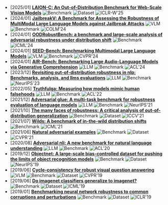 - [2025/01] **[LAION-C: An Out-of-Distribution Benchmark for Web-Scale Vision Models](https://openreview.net/forum?id=Fc_2T8Bmjc)** ![Benchmark](https://img.shields.io/badge/Benchmark-87b800) ![Dataset](https://img.shields.io/badge/Dataset-87b800) ![ICLR-W'25](https://img.shields.io/badge/ICLR--W'25-f1b800)
- [2024/01] **[JailbreakV: A Benchmark for Assessing the Robustness of MultiModal Large Language Models against Jailbreak Attacks](https://arxiv.org/abs/2405.08447)** ![VLM](https://img.shields.io/badge/VLM-c7688b) ![Benchmark](https://img.shields.io/badge/Benchmark-87b800) ![COLM'24](https://img.shields.io/badge/COLM'24-f1b800)
- [2024/01] **[OODRobustBench: a benchmark and large-scale analysis of adversarial robustness under distribution shift](https://proceedings.mlr.press/v235/li24ae.html)** ![Benchmark](https://img.shields.io/badge/Benchmark-87b800) ![ICML'24](https://img.shields.io/badge/ICML'24-f1b800)
- [2024/01] **[SEED-Bench: Benchmarking Multimodal Large Language Models](https://openaccess.thecvf.com/content/CVPR2024/html/Li_SEED-Bench_Benchmarking_Multimodal_Large_Language_Models_CVPR_2024_paper.html)** ![VLM](https://img.shields.io/badge/VLM-c7688b) ![Benchmark](https://img.shields.io/badge/Benchmark-87b800) ![CVPR'24](https://img.shields.io/badge/CVPR'24-f1b800)
- [2024/01] **[AIR-Bench: Benchmarking Large Audio-Language Models via Generative Comprehension](https://aclanthology.org/2024.acl-long.108/)** ![LLM](https://img.shields.io/badge/LLM-589cf4) ![Benchmark](https://img.shields.io/badge/Benchmark-87b800) ![ACL'24](https://img.shields.io/badge/ACL'24-f1b800)
- [2023/12] **[Revisiting out-of-distribution robustness in nlp: Benchmarks, analysis, and llms evaluations](https://proceedings.neurips.cc/paper_files/paper/2023/hash/e0487a690321c17201b1259648671ccc-Abstract-Datasets_and_Benchmarks.html)** ![LLM](https://img.shields.io/badge/LLM-589cf4) ![Benchmark](https://img.shields.io/badge/Benchmark-87b800) ![NeurIPS'23](https://img.shields.io/badge/NeurIPS'23-f1b800)
- [2022/05] **[Truthfulqa: Measuring how models mimic human falsehoods](https://aclanthology.org/2022.acl-long.294/)** ![LLM](https://img.shields.io/badge/LLM-589cf4) ![Benchmark](https://img.shields.io/badge/Benchmark-87b800) ![ACL'22](https://img.shields.io/badge/ACL'22-f1b800)
- [2021/12] **[Adversarial glue: A multi-task benchmark for robustness evaluation of language models](https://proceedings.neurips.cc/paper/2021/hash/f2205560a5e243b35573426b54780529-Abstract.html)** ![LLM](https://img.shields.io/badge/LLM-589cf4) ![Benchmark](https://img.shields.io/badge/Benchmark-87b800) ![NeurIPS'21](https://img.shields.io/badge/NeurIPS'21-f1b800)
- [2021/10] **[The many faces of robustness: A critical analysis of out-of-distribution generalization](https://openaccess.thecvf.com/content/ICCV2021/html/Hendrycks_The_Many_Faces_of_Robustness_A_Critical_Analysis_of_ICCV_2021_paper.html)** ![Benchmark](https://img.shields.io/badge/Benchmark-87b800) ![Dataset](https://img.shields.io/badge/Dataset-87b800) ![ICCV'21](https://img.shields.io/badge/ICCV'21-f1b800)
- [2021/07] **[Wilds: A benchmark of in-the-wild distribution shifts](https://proceedings.mlr.press/v139/koh21a.html)** ![Benchmark](https://img.shields.io/badge/Benchmark-87b800) ![ICML'21](https://img.shields.io/badge/ICML'21-f1b800)
- [2021/06] **[Natural adversarial examples](https://openaccess.thecvf.com/content/CVPR2021/html/Hendrycks_Natural_Adversarial_Examples_CVPR_2021_paper.html)** ![Benchmark](https://img.shields.io/badge/Benchmark-87b800) ![Dataset](https://img.shields.io/badge/Dataset-87b800) ![CVPR'21](https://img.shields.io/badge/CVPR'21-f1b800)
- [2020/08] **[Adversarial nli: A new benchmark for natural language understanding](https://aclanthology.org/2020.acl-main.451/)** ![LLM](https://img.shields.io/badge/LLM-589cf4) ![Benchmark](https://img.shields.io/badge/Benchmark-87b800) ![ACL'20](https://img.shields.io/badge/ACL'20-f1b800)
- [2019/12] **[Objectnet: A large-scale bias-controlled dataset for pushing the limits of object recognition models](https://proceedings.neurips.cc/paper/2019/hash/91429b140bff44600266f9d774220b33-Abstract.html)** ![Benchmark](https://img.shields.io/badge/Benchmark-87b800) ![Dataset](https://img.shields.io/badge/Dataset-87b800) ![NeurIPS'19](https://img.shields.io/badge/NeurIPS'19-f1b800)
- [2019/06] **[Cycle-consistency for robust visual question answering](https://openaccess.thecvf.com/content_CVPR_2019/html/Shah_Cycle-Consistency_for_Robust_Visual_Youtubeing_CVPR_2019_paper.html)** ![VLM](https://img.shields.io/badge/VLM-c7688b) ![Benchmark](https://img.shields.io/badge/Benchmark-87b800) ![Dataset](https://img.shields.io/badge/Dataset-87b800) ![CVPR'19](https://img.shields.io/badge/CVPR'19-f1b800)
- [2019/06] **[Do imagenet classifiers generalize to imagenet?](https://proceedings.mlr.press/v97/recht19a.html)** ![Benchmark](https://img.shields.io/badge/Benchmark-87b800) ![Dataset](https://img.shields.io/badge/Dataset-87b800) ![ICML'19](https://img.shields.io/badge/ICML'19-f1b800)
- [2019/01] **[Benchmarking neural network robustness to common corruptions and perturbations](https://openreview.net/forum?id=HJz6tiCqYm)** ![Benchmark](https://img.shields.io/badge/Benchmark-87b800) ![Dataset](https://img.shields.io/badge/Dataset-87b800) ![ICLR'19](https://img.shields.io/badge/ICLR'19-f1b800)

